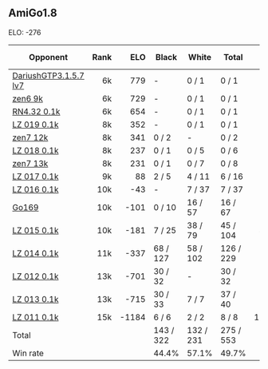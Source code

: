 ## AmiGo1.8 ##

ELO: -276

Opponent | Rank | ELO | Black | White | Total | Win rate
---------|-----:|----:|-------|-------|-------|-------:
[DariushGTP3.1.5.7 lv7](DariushGTP3.1.5.7%20lv7.md) | 6k | 779 | - | 0 / 1 | 0 / 1 | 0.0%
[zen6 9k](zen6%209k.md) | 6k | 729 | - | 0 / 1 | 0 / 1 | 0.0%
[RN4.32 0.1k](RN4.32%200.1k.md) | 6k | 654 | - | 0 / 1 | 0 / 1 | 0.0%
[LZ 019 0.1k](LZ%20019%200.1k.md) | 8k | 352 | - | 0 / 1 | 0 / 1 | 0.0%
[zen7 12k](zen7%2012k.md) | 8k | 341 | 0 / 2 | - | 0 / 2 | 0.0%
[LZ 018 0.1k](LZ%20018%200.1k.md) | 8k | 237 | 0 / 1 | 0 / 5 | 0 / 6 | 0.0%
[zen7 13k](zen7%2013k.md) | 8k | 231 | 0 / 1 | 0 / 7 | 0 / 8 | 0.0%
[LZ 017 0.1k](LZ%20017%200.1k.md) | 9k | 88 | 2 / 5 | 4 / 11 | 6 / 16 | 37.5%
[LZ 016 0.1k](LZ%20016%200.1k.md) | 10k | -43 | - | 7 / 37 | 7 / 37 | 18.9%
[Go169](Go169.md) | 10k | -101 | 0 / 10 | 16 / 57 | 16 / 67 | 23.9%
[LZ 015 0.1k](LZ%20015%200.1k.md) | 10k | -181 | 7 / 25 | 38 / 79 | 45 / 104 | 43.3%
[LZ 014 0.1k](LZ%20014%200.1k.md) | 11k | -337 | 68 / 127 | 58 / 102 | 126 / 229 | 55.0%
[LZ 012 0.1k](LZ%20012%200.1k.md) | 13k | -701 | 30 / 32 | - | 30 / 32 | 93.8%
[LZ 013 0.1k](LZ%20013%200.1k.md) | 13k | -715 | 30 / 33 | 7 / 7 | 37 / 40 | 92.5%
[LZ 011 0.1k](LZ%20011%200.1k.md) | 15k | -1184 | 6 / 6 | 2 / 2 | 8 / 8 | 100.0%
Total | | | 143 / 322 | 132 / 231 | 275 / 553 | 
Win rate| | | 44.4% | 57.1% | 49.7% | 
